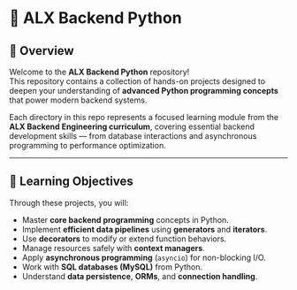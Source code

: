 # 🐍 ALX Backend Python

## 📘 Overview

Welcome to the **ALX Backend Python** repository!  
This repository contains a collection of hands-on projects designed to deepen your understanding of **advanced Python programming concepts** that power modern backend systems.

Each directory in this repo represents a focused learning module from the **ALX Backend Engineering curriculum**, covering essential backend development skills — from database interactions and asynchronous programming to performance optimization.

---

## 🚀 **Learning Objectives**

Through these projects, you will:

- Master **core backend programming** concepts in Python.
- Implement **efficient data pipelines** using **generators** and **iterators**.
- Use **decorators** to modify or extend function behaviors.
- Manage resources safely with **context managers**.
- Apply **asynchronous programming** (`asyncio`) for non-blocking I/O.
- Work with **SQL databases (MySQL)** from Python.
- Understand **data persistence**, **ORMs**, and **connection handling**.